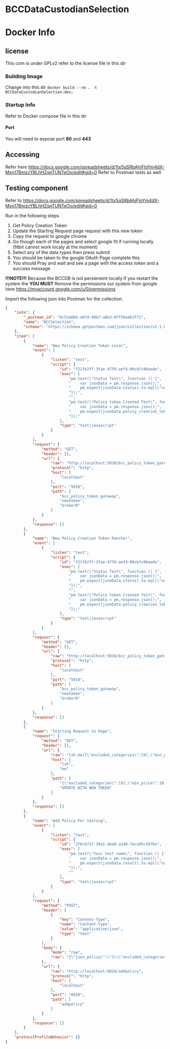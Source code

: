# BCCDataCustodianSelection

# Docker Info

## license
This com is under GPLv2 refer to the license file in this dir

### Building Image
Change into this dir
`docker build --rm . -t BCCDataCustodianSelection:dev;`

### Startup Info
Refer to Docker compose file in this dir

#### Port
You will need to expose port **80** and **443**

## Accessing
Refer here https://docs.google.com/spreadsheets/d/1tx5qSRbAhjFloYm4dX-Mxn17BmzcYBLhHZqnTUNTeOo/edit#gid=0
Refer to Postman tests as well

## Testing component

Refer to https://docs.google.com/spreadsheets/d/1tx5qSRbAhjFloYm4dX-Mxn17BmzcYBLhHZqnTUNTeOo/edit#gid=0

Run in the following steps
1. Get Policy Creation Token
2. Update the Starting Request page request with this new token
3. Copy the request to google chrome
4. Go though each of the pages and select google fit if running locally (fitbit cannot work localy at the moment)
5. Select any of the data types then press submit
6. You should be taken to the google OAuth Page complete this
7. You should Pray and wait and see a page with the access token and a success message

**!!!NOTE!!!** Because the BCCDB is not persieneint locally if you restart the system the **YOU MUST** Remove the permissions our system from google here https://myaccount.google.com/u/0/permissions

Import the following json into Postman for the collection.

```json
{
	"info": {
		"_postman_id": "6c53a0bb-e67d-48b7-a8e3-07f59a462f72",
		"name": "BCCSelection",
		"schema": "https://schema.getpostman.com/json/collection/v2.1.0/collection.json"
	},
	"item": [
		{
			"name": "New Policy Creation Token Local",
			"event": [
				{
					"listen": "test",
					"script": {
						"id": "f21fb2ff-3fae-47f8-aef4-06cbfc06aede",
						"exec": [
							"pm.test(\"Status Test\", function () {",
							"    var jsonData = pm.response.json();",
							"    pm.expect(jsonData.status).to.eql(\"success\");",
							"});",
							"",
							"pm.test(\"Policy token Created Test\", function () {",
							"    var jsonData = pm.response.json();",
							"    pm.expect(jsonData.policy_creation_token).not.eql(null);",
							"});"
						],
						"type": "text/javascript"
					}
				}
			],
			"request": {
				"method": "GET",
				"header": [],
				"url": {
					"raw": "http://localhost:5010/bcc_policy_token_gateway/newtoken/broker0",
					"protocol": "http",
					"host": [
						"localhost"
					],
					"port": "5010",
					"path": [
						"bcc_policy_token_gateway",
						"newtoken",
						"broker0"
					]
				}
			},
			"response": []
		},
		{
			"name": "New Policy Creation Token Rancher",
			"event": [
				{
					"listen": "test",
					"script": {
						"id": "f21fb2ff-3fae-47f8-aef4-06cbfc06aede",
						"exec": [
							"pm.test(\"Status Test\", function () {",
							"    var jsonData = pm.response.json();",
							"    pm.expect(jsonData.status).to.eql(\"success\");",
							"});",
							"",
							"pm.test(\"Policy token Created Test\", function () {",
							"    var jsonData = pm.response.json();",
							"    pm.expect(jsonData.policy_creation_token).not.eql(null);",
							"});"
						],
						"type": "text/javascript"
					}
				}
			],
			"request": {
				"method": "GET",
				"header": [],
				"url": {
					"raw": "http://localhost:5010/bcc_policy_token_gateway/newtoken/broker0",
					"protocol": "http",
					"host": [
						"localhost"
					],
					"port": "5010",
					"path": [
						"bcc_policy_token_gateway",
						"newtoken",
						"broker0"
					]
				}
			},
			"response": []
		},
		{
			"name": "Starting Request to Page",
			"request": {
				"method": "GET",
				"header": [],
				"url": {
					"raw": "lvh.me/{\"excluded_categories\":[0],\"min_price\":10,\"time_period\":{\"start\":-4785955200,\"end\":693705600},\"data_type\":\"\",\"wallet_ID\":\"\",\"active\":[false],\"report_log\":[{\"data\":\"123\",\"hash\":\"321\"}]}/UPDATE WITH NEW TOKEN",
					"host": [
						"lvh",
						"me"
					],
					"path": [
						"{\"excluded_categories\":[0],\"min_price\":10,\"time_period\":{\"start\":-4785955200,\"end\":693705600},\"data_type\":\"\",\"wallet_ID\":\"\",\"active\":[false],\"report_log\":[{\"data\":\"123\",\"hash\":\"321\"}]}",
						"UPDATE WITH NEW TOKEN"
					]
				}
			},
			"response": []
		},
		{
			"name": "Add Policy For testing",
			"event": [
				{
					"listen": "test",
					"script": {
						"id": "2f6c872f-39a1-4be8-a140-7eca95c587be",
						"exec": [
							"pm.test(\"Your test name\", function () {",
							"    var jsonData = pm.response.json();",
							"    pm.expect(jsonData.result).to.eql(\"success\");",
							"});",
							""
						],
						"type": "text/javascript"
					}
				}
			],
			"request": {
				"method": "POST",
				"header": [
					{
						"key": "Content-Type",
						"name": "Content-Type",
						"value": "application/json",
						"type": "text"
					}
				],
				"body": {
					"mode": "raw",
					"raw": "{\"json_policy\":\"{\\\"excluded_categories\\\":[0],\\\"min_price\\\":10,\\\"time_period\\\":{\\\"start\\\":-4785955200,\\\"end\\\":693705600},\\\"data_type\\\":\\\"1\\\",\\\"wallet_ID\\\":\\\"asdasd\\\",\\\"active\\\":[false],\\\"report_log\\\":[{\\\"data\\\":\\\"123\\\",\\\"hash\\\":\\\"321\\\"}]}\",\"policy_creation_token\":\"37a33182-ca85-4c45-9d29-32883e531ac5\",\"wallet_id\":\"asdasd\",\"cust_type\":\"1\",\"data_type\":\"1\",\"api_key\":\"1%2FUnX53ZaYazmYvLYTinDLtW55r4TxAzQq3MaMy3O58pyPtkwDpB71VD2lobV3UYbL\"}\r\n"
				},
				"url": {
					"raw": "http://localhost:6010/addpolicy",
					"protocol": "http",
					"host": [
						"localhost"
					],
					"port": "6010",
					"path": [
						"addpolicy"
					]
				}
			},
			"response": []
		}
	],
	"protocolProfileBehavior": {}
}
```

